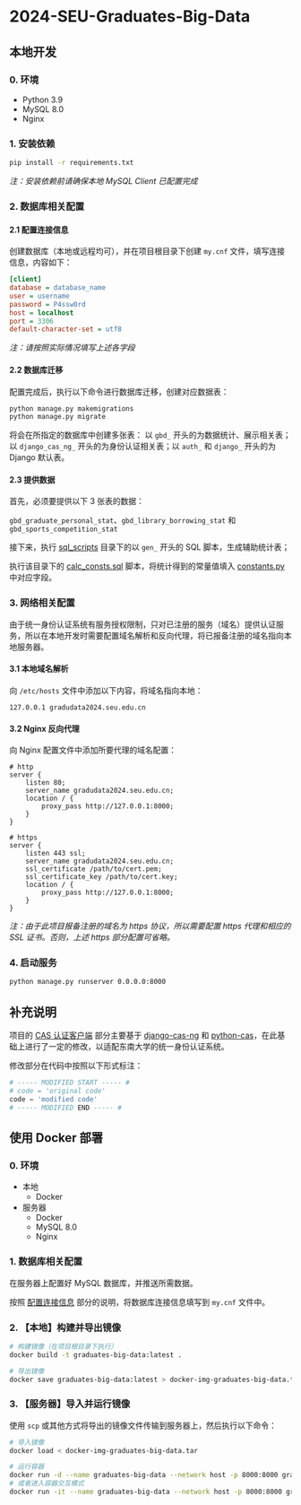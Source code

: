 # 2024-SEU-Graduates-Big-Data

## 本地开发

### 0. 环境

- Python 3.9
- MySQL 8.0
- Nginx

### 1. 安装依赖

```bash
pip install -r requirements.txt
```

_注：安装依赖前请确保本地 MySQL Client 已配置完成_

### 2. 数据库相关配置

#### 2.1 配置连接信息

创建数据库（本地或远程均可），并在项目根目录下创建 `my.cnf` 文件，填写连接信息，内容如下：

```ini
[client]
database = database_name
user = username
password = P4ssw0rd
host = localhost
port = 3306
default-character-set = utf8
```

_注：请按照实际情况填写上述各字段_

#### 2.2 数据库迁移

配置完成后，执行以下命令进行数据库迁移，创建对应数据表：

```bash
python manage.py makemigrations
python manage.py migrate
```

将会在所指定的数据库中创建多张表： 以 `gbd_` 开头的为数据统计、展示相关表；以 `django_cas_ng_`
开头的为身份认证相关表；以 `auth_` 和 `django_` 开头的为 Django 默认表。

#### 2.3 提供数据

首先，必须要提供以下 3 张表的数据：

`gbd_graduate_personal_stat`、`gbd_library_borrowing_stat` 和 `gbd_sports_competition_stat`

接下来，执行 [sql_scripts](./sql_scripts) 目录下的以 `gen_` 开头的 SQL 脚本，生成辅助统计表；

执行该目录下的 [calc_consts.sql](./sql_scripts/calc_consts.sql)
脚本，将统计得到的常量值填入 [constants.py](graduates_big_data/stat_data/constants.py) 中对应字段。

### 3. 网络相关配置

由于统一身份认证系统有服务授权限制，只对已注册的服务（域名）提供认证服务，所以在本地开发时需要配置域名解析和反向代理，将已报备注册的域名指向本地服务器。

#### 3.1 本地域名解析

向 `/etc/hosts` 文件中添加以下内容，将域名指向本地：

```text
127.0.0.1 gradudata2024.seu.edu.cn
```

#### 3.2 Nginx 反向代理

向 Nginx 配置文件中添加所要代理的域名配置：

```nginx
# http
server {
    listen 80;
    server_name gradudata2024.seu.edu.cn;
    location / {
        proxy_pass http://127.0.0.1:8000;
    }
}

# https
server {
    listen 443 ssl;
    server_name gradudata2024.seu.edu.cn;
    ssl_certificate /path/to/cert.pem;
    ssl_certificate_key /path/to/cert.key;
    location / {
        proxy_pass http://127.0.0.1:8000;
    }
}
```

_注：由于此项目报备注册的域名为 https 协议，所以需要配置 https 代理和相应的 SSL 证书。否则，上述 https 部分配置可省略。_

### 4. 启动服务

```bash
python manage.py runserver 0.0.0.0:8000
```

## 补充说明

项目的 [CAS 认证客户端](./django_cas_ng) 部分主要基于 [django-cas-ng](https://github.com/django-cas-ng/django-cas-ng)
和 [python-cas](https://github.com/python-cas/python-cas)，在此基础上进行了一定的修改，以适配东南大学的统一身份认证系统。

修改部分在代码中按照以下形式标注：

```python
# ----- MODIFIED START ----- #
# code = 'original code'
code = 'modified code'
# ----- MODIFIED END ----- #
```

## 使用 Docker 部署

### 0. 环境

- 本地
    - Docker
- 服务器
    - Docker
    - MySQL 8.0
    - Nginx

### 1. 数据库相关配置

在服务器上配置好 MySQL 数据库，并推送所需数据。

按照 [配置连接信息](#21-配置连接信息) 部分的说明，将数据库连接信息填写到 `my.cnf` 文件中。

### 2. 【本地】构建并导出镜像

```bash
# 构建镜像（在项目根目录下执行）
docker build -t graduates-big-data:latest .

# 导出镜像
docker save graduates-big-data:latest > docker-img-graduates-big-data.tar
```

### 3. 【服务器】导入并运行镜像

使用 `scp` 或其他方式将导出的镜像文件传输到服务器上，然后执行以下命令：

```bash
# 导入镜像
docker load < docker-img-graduates-big-data.tar

# 运行容器
docker run -d --name graduates-big-data --network host -p 8000:8000 graduates-big-data:latest
# 或者进入容器交互模式
docker run -it --name graduates-big-data --network host -p 8000:8000 graduates-big-data:latest /bin/bash
```

